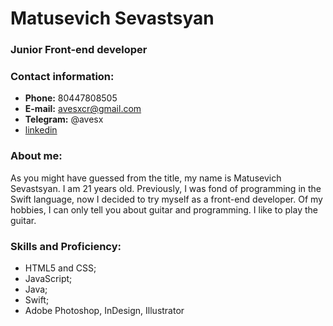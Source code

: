 # Matusevich Sevastsyan

### Junior Front-end developer

### Contact information:
* __Phone:__ 80447808505
* __E-mail:__ avesxcr@gmail.com
* __Telegram:__ @avesx
* [linkedin](https://www.linkedin.com/in/sevastyan-matusevich-27544b167/)

### About me:
As you might have guessed from the title, my name is Matusevich Sevastsyan. I am 21 years old. Previously, I was fond of programming in the Swift language, now I decided to try myself as a front-end developer. Of my hobbies, I can only tell you about guitar and programming. I like to play the guitar.

### Skills and Proficiency:
* HTML5 and CSS;
* JavaScript;
* Java;
* Swift;
* Adobe Photoshop, InDesign, Illustrator


